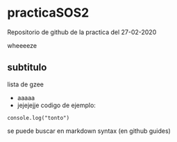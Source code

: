 # practicaSOS2

Repositorio de github de la practica del 27-02-2020

wheeeeze

## subtitulo
lista de gzee
 - aaaaa
 - jejejejje
codigo de ejemplo:
```
console.log("tonto")
```
se puede buscar en markdown syntax (en github guides)
